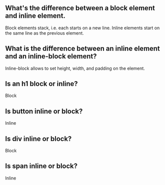 ## What's the difference between a block element and inline element.
Block elements stack, i.e. each starts on a new line. Inline elements start on the same line as the previous element.

## What is the difference between an inline element and an inline-block element?
Inline-block allows to set height, width, and padding on the element.

## Is an h1 block or inline?
Block

## Is button inline or block?
Inline

## Is div inline or block?
Block

## Is span inline or block?
Inline